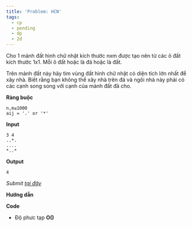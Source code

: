 ```yaml
---
title: 'Problem: HCN'
tags:
  - cp
  - pending
  - dp
  - 2d
---
```

Cho 1 mảnh đất hình chữ nhật kích thước nxm được tạo nên từ các ô đất kích thước 1x1. Mỗi ô đất hoặc là đá hoặc là đất.

Trên mảnh đất này hãy tìm vùng đất hình chữ nhật có diện tích lớn nhất để xây nhà. 
Biết rằng bạn không thể xây nhà trên đá và ngôi nhà này phải có các cạnh song song với cạnh của mảnh đất đã cho.

**Ràng buộc**

```
n,m≤1000
aij = '.' or '*'
```

**Input**

```
3 4
..*.
....
*..*
```

**Output**

```
4
```

<!--more-->

*Submit [tại đây](https://codeforces.com/gym/353506/problem/J)*

**Hướng dẫn**


**Code**

- Độ phưc tạp **O()**

```cpp

```
